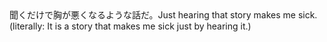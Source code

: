 <tr><td>聞くだけで胸が悪くなるような話だ。<td><tr><tr><td>Just hearing that story makes me sick. (literally: It is a story that makes me sick just by hearing it.)<td><tr></table>

